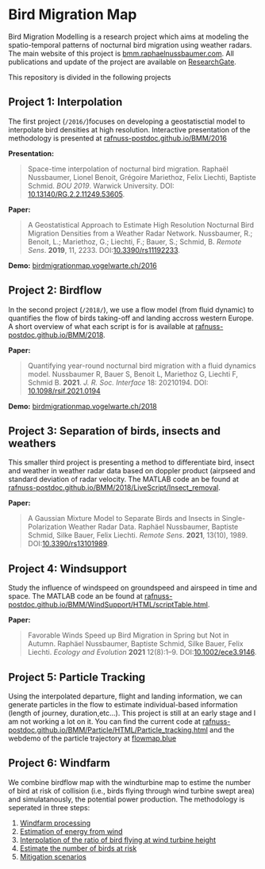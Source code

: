 <head>  
  <link rel="shortcut icon" type="image/png" href="https://bmm.raphaelnussbaumer.com/assets/favicon.png">
  </head>

# Bird Migration Map

Bird Migration Modelling is a research project which aims at modeling the spatio-temporal patterns of nocturnal bird migration using weather radars. The main website of this project is [bmm.raphaelnussbaumer.com](http://bmm.raphaelnussbaumer.com/).
All publications and update of the project are available on [ResearchGate](https://www.researchgate.net/project/Bird-Migration-Modelling-BMM).

This repository is divided in the following projects

## Project 1: Interpolation

The first project (`/2016/`)focuses on developing a geostatisctial model to interpolate bird densities at high resolution. Interactive presentation of the methodology is presented at [rafnuss-postdoc.github.io/BMM/2016](https://rafnuss-postdoc.github.io/BMM/2016)

**Presentation:**

> Space-time interpolation of nocturnal bird migration. Raphaël Nussbaumer, Lionel Benoit, Grégoire Mariethoz, Felix Liechti, Baptiste Schmid. _BOU 2019_. Warwick University. DOI: [10.13140/RG.2.2.11249.53605](https://doi.org/10.13140/RG.2.2.11249.53605).

**Paper:**

> A Geostatistical Approach to Estimate High Resolution Nocturnal Bird Migration Densities from a Weather Radar Network. Nussbaumer, R.; Benoit, L.; Mariethoz, G.; Liechti, F.; Bauer, S.; Schmid, B. _Remote Sens_. **2019**, 11, 2233. DOI:[10.3390/rs11192233](https://doi.org/10.3390/rs11192233).

**Demo:**
[birdmigrationmap.vogelwarte.ch/2016](https://birdmigrationmap.vogelwarte.ch/2018/)

## Project 2: Birdflow

In the second project (`/2018/`), we use a flow model (from fluid dynamic) to quantifies the flow of birds taking-off and landing accross western Europe. A short overview of what each script is for is available at [rafnuss-postdoc.github.io/BMM/2018](https://rafnuss-postdoc.github.io/BMM/2018).

**Paper:**

> Quantifying year-round nocturnal bird migration with a fluid dynamics model. Nussbaumer R, Bauer S, Benoit L, Mariethoz G, Liechti F, Schmid B. **2021**. _J. R. Soc. Interface_ 18: 20210194. DOI: [10.1098/rsif.2021.0194](https://doi.org/10.1098/rsif.2021.0194)

**Demo:**
[birdmigrationmap.vogelwarte.ch/2018](https://birdmigrationmap.vogelwarte.ch/2018/)

## Project 3: Separation of birds, insects and weathers

This smaller third project is presenting a method to differentiate bird, insect and weather in weather radar data based on doppler product (airpseed and standard deviation of radar velocity. The MATLAB code an be found at [rafnuss-postdoc.github.io/BMM/2018/LiveScript/Insect_removal](https://rafnuss-postdoc.github.io/BMM/2018/LiveScript/Insect_removal.html).

**Paper:**

> A Gaussian Mixture Model to Separate Birds and Insects in Single-Polarization Weather Radar Data. Raphäel Nussbaumer, Baptiste Schmid, Silke Bauer, Felix Liechti. _Remote Sens_. **2021**, 13(10), 1989. DOI:[10.3390/rs13101989](https://doi.org/10.3390/rs13101989).

## Project 4: Windsupport

Study the influence of windspeed on groundspeed and airspeed in time and space. The MATLAB code an be found at [rafnuss-postdoc.github.io/BMM/WindSupport/HTML/scriptTable.html](https://rafnuss-postdoc.github.io/BMM/WindSupport/HTML/scriptTable.html).

**Paper:**

> Favorable Winds Speed up Bird Migration in Spring but Not in Autumn. Raphäel Nussbaumer, Baptiste Schmid, Silke Bauer, Felix Liechti. _Ecology and Evolution_ **2021** 12(8):1–9. DOI:[10.1002/ece3.9146](https://doi.org/10.1002/ece3.9146).

## Project 5: Particle Tracking

Using the interpolated departure, flight and landing information, we can generate particles in the flow to estimate individual-based information (length of journey, duration,etc...).
This project is still at an early stage and I am not working a lot on it.
You can find the current code at [rafnuss-postdoc.github.io/BMM/Particle/HTML/Particle_tracking.html](https://rafnuss-postdoc.github.io/BMM/Particle/HTML/Particle_tracking.html) and the webdemo of the particle trajectory at [flowmap.blue](https://flowmap.blue/1de5uGWfZKLLIUqmodfHjps240PC9sRwwp1IqcbVXZRY?v=48.875000,5.375000,4.96,0,0&a=1&as=1&b=1&bo=75&c=1&ca=0&cz=3&d=1&fe=1&lt=0&lfm=ALL&t=20180307T000000,20180315T000000&col=Oranges&f=50)

## Project 6: Windfarm

We combine birdflow map with the windturbine map to estime the number of bird at risk of collision (i.e., birds flying through wind turbine swept area) and simulatanously, the potential power production. The methodology is seperated in three steps:

1. [Windfarm processing](https://rafnuss-postdoc.github.io/BMM/WindFarm/HTML/A_windfarm_processing)
2. [Estimation of energy from wind](https://rafnuss-postdoc.github.io/BMM/WindFarm/HTML/B_energy_from_wind)
3. [Interpolation of the ratio of bird flying at wind turbine height](https://rafnuss-postdoc.github.io/BMM/WindFarm/HTML/C_interpolate_height_ratio)
4. [Estimate the number of birds at risk](https://rafnuss-postdoc.github.io/BMM/WindFarm/HTML/D_bird_at_risk)
5. [Mitigation scenarios](https://rafnuss-postdoc.github.io/BMM/WindFarm/HTML/E_mitigation_scenario)
